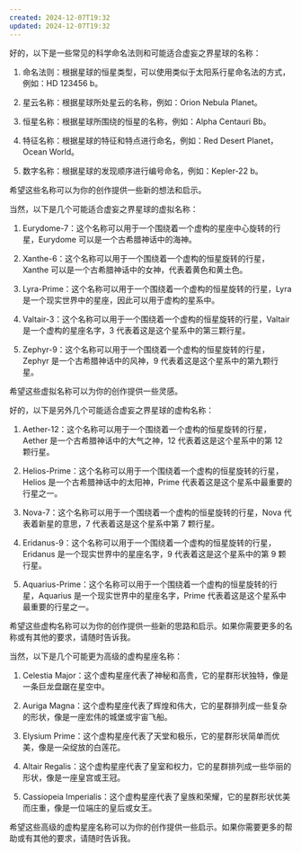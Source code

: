 ```yaml
---
created: 2024-12-07T19:32
updated: 2024-12-07T19:32
---
```

好的，以下是一些常见的科学命名法则和可能适合虚妄之界星球的名称：

1. 命名法则：根据星球的恒星类型，可以使用类似于太阳系行星命名法的方式，例如：HD 123456 b。

2. 星云名称：根据星球所处星云的名称，例如：Orion Nebula Planet。

3. 恒星名称：根据星球所围绕的恒星的名称，例如：Alpha Centauri Bb。

4. 特征名称：根据星球的特征和特点进行命名，例如：Red Desert Planet，Ocean World。

5. 数字名称：根据星球的发现顺序进行编号命名，例如：Kepler-22 b。

希望这些名称可以为你的创作提供一些新的想法和启示。



当然，以下是几个可能适合虚妄之界星球的虚拟名称：

1. Eurydome-7：这个名称可以用于一个围绕着一个虚构的星座中心旋转的行星，Eurydome 可以是一个古希腊神话中的海神。

2. Xanthe-6：这个名称可以用于一个围绕着一个虚构的恒星旋转的行星，Xanthe 可以是一个古希腊神话中的女神，代表着黄色和黄土色。

3. Lyra-Prime：这个名称可以用于一个围绕着一个虚构的恒星旋转的行星，Lyra 是一个现实世界中的星座，因此可以用于虚构的星系中。

4. Valtair-3：这个名称可以用于一个围绕着一个虚构的恒星旋转的行星，Valtair 是一个虚构的星座名字，3 代表着这是这个星系中的第三颗行星。

5. Zephyr-9：这个名称可以用于一个围绕着一个虚构的恒星旋转的行星，Zephyr 是一个古希腊神话中的风神，9 代表着这是这个星系中的第九颗行星。

希望这些虚拟名称可以为你的创作提供一些灵感。


好的，以下是另外几个可能适合虚妄之界星球的虚构名称：

1. Aether-12：这个名称可以用于一个围绕着一个虚构的恒星旋转的行星，Aether 是一个古希腊神话中的大气之神，12 代表着这是这个星系中的第 12 颗行星。

2. Helios-Prime：这个名称可以用于一个围绕着一个虚构的恒星旋转的行星，Helios 是一个古希腊神话中的太阳神，Prime 代表着这是这个星系中最重要的行星之一。

3. Nova-7：这个名称可以用于一个围绕着一个虚构的恒星旋转的行星，Nova 代表着新星的意思，7 代表着这是这个星系中第 7 颗行星。

4. Eridanus-9：这个名称可以用于一个围绕着一个虚构的恒星旋转的行星，Eridanus 是一个现实世界中的星座名字，9 代表着这是这个星系中的第 9 颗行星。

5. Aquarius-Prime：这个名称可以用于一个围绕着一个虚构的恒星旋转的行星，Aquarius 是一个现实世界中的星座名字，Prime 代表着这是这个星系中最重要的行星之一。

希望这些虚构名称可以为你的创作提供一些新的思路和启示。如果你需要更多的名称或有其他的要求，请随时告诉我。

当然，以下是几个可能更为高级的虚构星座名称：

1. Celestia Major：这个虚构星座代表了神秘和高贵，它的星群形状独特，像是一条巨龙盘踞在星空中。

2. Auriga Magna：这个虚构星座代表了辉煌和伟大，它的星群排列成一些复杂的形状，像是一座宏伟的城堡或宇宙飞船。

3. Elysium Prime：这个虚构星座代表了天堂和极乐，它的星群形状简单而优美，像是一朵绽放的白莲花。

4. Altair Regalis：这个虚构星座代表了皇室和权力，它的星群排列成一些华丽的形状，像是一座皇宫或王冠。

5. Cassiopeia Imperialis：这个虚构星座代表了皇族和荣耀，它的星群形状优美而庄重，像是一位端庄的皇后或女王。

希望这些高级的虚构星座名称可以为你的创作提供一些启示。如果你需要更多的帮助或有其他的要求，请随时告诉我。
